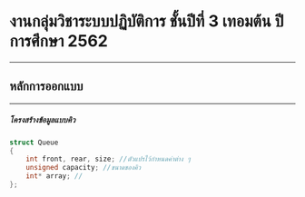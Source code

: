 # งานกลุ่มวิชาระบบปฏิบัติการ ชั้นปีที่ 3 เทอมต้น ปีการศึกษา 2562
---
## หลักการออกแบบ
---
##### โครงสร้างข้อมูลแบบคิว
```C
struct Queue 
{ 
    int front, rear, size; //ตัวแปรไว้กำหนดค่าต่าง ๆ 
    unsigned capacity; //ขนาดของคิว
    int* array; //
}; 
```